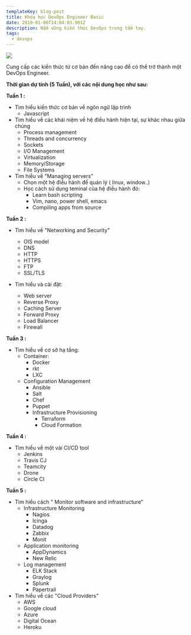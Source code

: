 ```yaml
---
templateKey: blog-post
title: Khóa học DevOps Engineer Basic
date: 2019-01-06T14:04:03.901Z
description: Nắm vững kiến thức DevOps trong tầm tay.
tags:
  - devops
---
```

![](/img/screenshot_5.png)

Cung cấp các kiến thức từ cơ bản đến nâng cao để có thể trở thành một DevOps Engineer. 

**Thời gian dự tính (5 Tuần), với các nội dung học như sau:**

**Tuần 1 :**

* Tìm hiểu kiến thức cơ bản về ngôn ngữ lập trình 
  * Javascript
* Tìm hiểu về các khái niệm về hệ điều hành hiện tại, sự khác nhau giữa chúng
  * Process management
  * Threads and concurrency
  * Sockets
  * I/O Management
  * Virtualization
  * Memory/Storage
  * File Systems
* Tìm hiểu về "Managing servers"
  * Chọn một hệ điều hành để quán lý ( linux, window..)
  * Học cách sử dụng teminal của hệ điều hành đó:
    * Learn bash scripting
    * Vim, nano, power shell, emacs
    * Compiling apps from source

**Tuần 2 :**

* Tìm hiểu về "Networking and Security"
  * OIS model
  * DNS
  * HTTP
  * HTTPS
  * FTP
  * SSL/TLS


* Tìm hiểu và cài đặt:
  * Web server
  * Reverse Proxy
  * Caching Server
  * Forward Proxy
  * Load Balancer
  * Firewall

**Tuần 3 :**

* Tìm hiểu về cơ sở hạ tầng:
  * Container:
    * Docker
    * rkt
    * LXC
  * Configuration Management
    * Ansible
    * Salt
    * Chef
    * Puppet
    * Infrastructure Provisioning
      * Terraform
      * Cloud Formation

**Tuần 4 :**

* Tìm hiểu về một vài CI/CD tool
  * Jenkins
  * Travis CJ
  * Teamcity
  * Drone
  * Circle CI

**Tuần 5 :**

* Tìm hiểu cách " Monitor software and infrastructure"
  * Infrastructure Monitoring
    * Nagios
    * Icinga
    * Datadog
    * Zabbix
    * Monit
  * Application monitoring
    * AppDynamics
    * New Relic
  * Log management
    * ELK Stack
    * Graylog
    * Splunk
    * Papertrail
* Tìm hiểu về các "Cloud Providers"
  * AWS
  * Google cloud
  * Azure
  * Digital Ocean
  * Heroku
